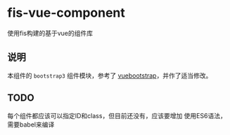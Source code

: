 # fis-vue-component
使用fis构建的基于vue的组件库

## 说明
本组件的 `bootstrap3` 组件模块，参考了 [vuebootstrap](https://github.com/marchFantasy/vuebootstrap)，并作了适当修改。

## TODO
每个组件都应该可以指定ID和class，但目前还没有，应该要增加
使用ES6语法，需要babel来编译

